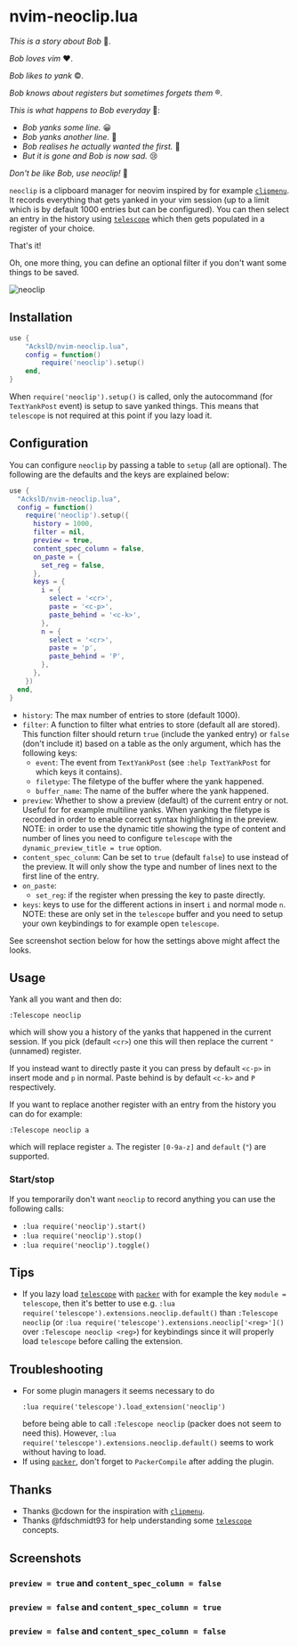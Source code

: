 # nvim-neoclip.lua

_This is a story about Bob_ 👷.

_Bob loves vim_ ❤️.

_Bob likes to yank_ ©️.

_Bob knows about registers but sometimes forgets them_ ®️.

_This is what happens to Bob everyday_ 🚧:

* _Bob yanks some line._ 😀
* _Bob yanks another line._ 🤔
* _Bob realises he actually wanted the first._ 🙁
* _But it is gone and Bob is now sad._ 😢

_Don't be like Bob, use neoclip!_ 🎉

`neoclip` is a clipboard manager for neovim inspired by for example [`clipmenu`](https://github.com/cdown/clipmenu).
It records everything that gets yanked in your vim session (up to a limit which is by default 1000 entries but can be configured).
You can then select an entry in the history using [`telescope`](https://github.com/nvim-telescope/telescope.nvim) which then gets populated in a register of your choice.

That's it!

Oh, one more thing, you can define an optional filter if you don't want some things to be saved.

![neoclip](https://user-images.githubusercontent.com/23341710/129557093-7724e7eb-7427-4c53-aa98-55e624843589.png)


## Installation
```lua
use {
    "AckslD/nvim-neoclip.lua",
    config = function()
        require('neoclip').setup()
    end,
}
```
When `require('neoclip').setup()` is called, only the autocommand (for `TextYankPost` event) is setup to save yanked things. This means that `telescope` is not required at this point if you lazy load it.

## Configuration
You can configure `neoclip` by passing a table to `setup` (all are optional).
The following are the defaults and the keys are explained below:
```lua
use {
  "AckslD/nvim-neoclip.lua",
  config = function()
    require('neoclip').setup({
      history = 1000,
      filter = nil,
      preview = true,
      content_spec_column = false,
      on_paste = {
        set_reg = false,
      },
      keys = {
        i = {
          select = '<cr>',
          paste = '<c-p>',
          paste_behind = '<c-k>',
        },
        n = {
          select = '<cr>',
          paste = 'p',
          paste_behind = 'P',
        },
      },
    })
  end,
}
```
* `history`: The max number of entries to store (default 1000).
* `filter`: A function to filter what entries to store (default all are stored).
  This function filter should return `true` (include the yanked entry) or `false` (don't include it) based on a table as the only argument, which has the following keys:
  * `event`: The event from `TextYankPost` (see `:help TextYankPost` for which keys it contains).
  * `filetype`: The filetype of the buffer where the yank happened.
  * `buffer_name`: The name of the buffer where the yank happened.
* `preview`: Whether to show a preview (default) of the current entry or not.
  Useful for for example multiline yanks.
  When yanking the filetype is recorded in order to enable correct syntax highlighting in the preview.
  NOTE: in order to use the dynamic title showing the type of content and number of lines you need to configure `telescope` with the `dynamic_preview_title = true` option.
* `content_spec_colunm`: Can be set to `true` (default `false`) to use instead of the preview.
  It will only show the type and number of lines next to the first line of the entry.
* `on_paste`:
  * `set_reg`: if the register when pressing the key to paste directly.
* `keys`: keys to use for the different actions in insert `i` and normal mode `n`.
  NOTE: these are only set in the `telescope` buffer and you need to setup your own keybindings to for example open `telescope`.

See screenshot section below for how the settings above might affect the looks.

## Usage
Yank all you want and then do:
```vim
:Telescope neoclip
```
which will show you a history of the yanks that happened in the current session.
If you pick (default `<cr>`) one this will then replace the current `"` (unnamed) register.

If you instead want to directly paste it you can press by default `<c-p>` in insert mode and `p` in normal.
Paste behind is by default `<c-k>` and `P` respectively.

If you want to replace another register with an entry from the history you can do for example:
```vim
:Telescope neoclip a
```
which will replace register `a`.
The register `[0-9a-z]` and `default` (`"`) are supported.

### Start/stop
If you temporarily don't want `neoclip` to record anything you can use the following calls:
* `:lua require('neoclip').start()`
* `:lua require('neoclip').stop()`
* `:lua require('neoclip').toggle()`

## Tips
* If you lazy load [`telescope`](https://github.com/nvim-telescope/telescope.nvim) with [`packer`](https://github.com/wbthomason/packer.nvim) with for example the key `module = telescope`, then it's better to use e.g. `:lua require('telescope').extensions.neoclip.default()` than `:Telescope neoclip` (or `:lua require('telescope').extensions.neoclip['<reg>']()` over `:Telescope neoclip <reg>`) for keybindings since it will properly load `telescope` before calling the extension.

## Troubleshooting
* For some plugin managers it seems necessary to do
  ```
  :lua require('telescope').load_extension('neoclip')
  ```
  before being able to call `:Telescope neoclip` (packer does not seem to need this).
  However, `:lua require('telescope').extensions.neoclip.default()` seems to work without having to load.
* If using [`packer`](https://github.com/wbthomason/packer.nvim), don't forget to `PackerCompile` after adding the plugin.

## Thanks
* Thanks @cdown for the inspiration with [`clipmenu`](https://github.com/cdown/clipmenu).
* Thanks @fdschmidt93 for help understanding some [`telescope`](https://github.com/nvim-telescope/telescope.nvim) concepts.

## Screenshots
### `preview = true` and `content_spec_column = false`

### `preview = false` and `content_spec_column = true`

### `preview = false` and `content_spec_column = false`
